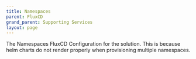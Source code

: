 ```yaml
---
title: Namespaces
parent: FluxCD
grand_parent: Supporting Services
layout: page
---
```


The Namespaces FluxCD Configuration for the solution. This is because helm charts do not render properly when provisioning multiple namespaces.